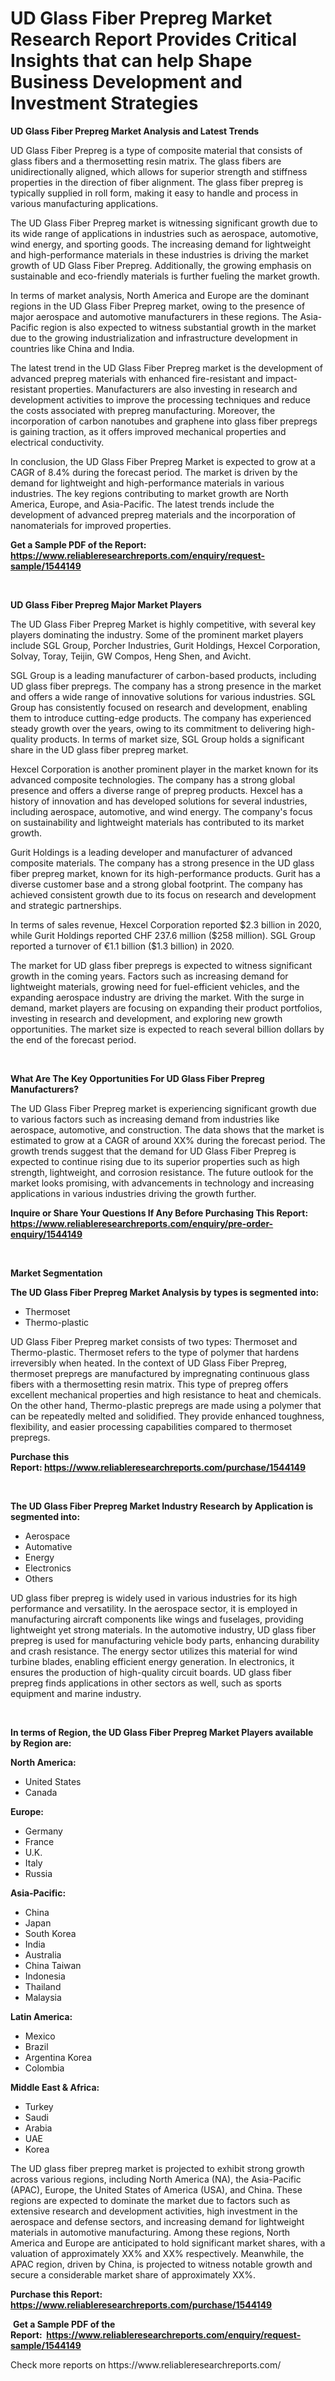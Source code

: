 <p><h1>UD Glass Fiber Prepreg Market Research Report Provides Critical Insights that can help Shape Business Development and Investment Strategies</h1></p><p><strong>UD Glass Fiber Prepreg Market Analysis and Latest Trends</strong></p>
<p><p>UD Glass Fiber Prepreg is a type of composite material that consists of glass fibers and a thermosetting resin matrix. The glass fibers are unidirectionally aligned, which allows for superior strength and stiffness properties in the direction of fiber alignment. The glass fiber prepreg is typically supplied in roll form, making it easy to handle and process in various manufacturing applications.</p><p>The UD Glass Fiber Prepreg market is witnessing significant growth due to its wide range of applications in industries such as aerospace, automotive, wind energy, and sporting goods. The increasing demand for lightweight and high-performance materials in these industries is driving the market growth of UD Glass Fiber Prepreg. Additionally, the growing emphasis on sustainable and eco-friendly materials is further fueling the market growth.</p><p>In terms of market analysis, North America and Europe are the dominant regions in the UD Glass Fiber Prepreg market, owing to the presence of major aerospace and automotive manufacturers in these regions. The Asia-Pacific region is also expected to witness substantial growth in the market due to the growing industrialization and infrastructure development in countries like China and India.</p><p>The latest trend in the UD Glass Fiber Prepreg market is the development of advanced prepreg materials with enhanced fire-resistant and impact-resistant properties. Manufacturers are also investing in research and development activities to improve the processing techniques and reduce the costs associated with prepreg manufacturing. Moreover, the incorporation of carbon nanotubes and graphene into glass fiber prepregs is gaining traction, as it offers improved mechanical properties and electrical conductivity.</p><p>In conclusion, the UD Glass Fiber Prepreg Market is expected to grow at a CAGR of 8.4% during the forecast period. The market is driven by the demand for lightweight and high-performance materials in various industries. The key regions contributing to market growth are North America, Europe, and Asia-Pacific. The latest trends include the development of advanced prepreg materials and the incorporation of nanomaterials for improved properties.</p></p>
<p><strong>Get a Sample PDF of the Report:&nbsp; <a href="https://www.reliableresearchreports.com/enquiry/request-sample/1544149">https://www.reliableresearchreports.com/enquiry/request-sample/1544149</a></strong></p>
<p>&nbsp;</p>
<p><strong>UD Glass Fiber Prepreg Major Market Players</strong></p>
<p><p>The UD Glass Fiber Prepreg Market is highly competitive, with several key players dominating the industry. Some of the prominent market players include SGL Group, Porcher Industries, Gurit Holdings, Hexcel Corporation, Solvay, Toray, Teijin, GW Compos, Heng Shen, and Avicht.</p><p>SGL Group is a leading manufacturer of carbon-based products, including UD glass fiber prepregs. The company has a strong presence in the market and offers a wide range of innovative solutions for various industries. SGL Group has consistently focused on research and development, enabling them to introduce cutting-edge products. The company has experienced steady growth over the years, owing to its commitment to delivering high-quality products. In terms of market size, SGL Group holds a significant share in the UD glass fiber prepreg market.</p><p>Hexcel Corporation is another prominent player in the market known for its advanced composite technologies. The company has a strong global presence and offers a diverse range of prepreg products. Hexcel has a history of innovation and has developed solutions for several industries, including aerospace, automotive, and wind energy. The company's focus on sustainability and lightweight materials has contributed to its market growth.</p><p>Gurit Holdings is a leading developer and manufacturer of advanced composite materials. The company has a strong presence in the UD glass fiber prepreg market, known for its high-performance products. Gurit has a diverse customer base and a strong global footprint. The company has achieved consistent growth due to its focus on research and development and strategic partnerships.</p><p>In terms of sales revenue, Hexcel Corporation reported $2.3 billion in 2020, while Gurit Holdings reported CHF 237.6 million ($258 million). SGL Group reported a turnover of €1.1 billion ($1.3 billion) in 2020.</p><p>The market for UD glass fiber prepregs is expected to witness significant growth in the coming years. Factors such as increasing demand for lightweight materials, growing need for fuel-efficient vehicles, and the expanding aerospace industry are driving the market. With the surge in demand, market players are focusing on expanding their product portfolios, investing in research and development, and exploring new growth opportunities. The market size is expected to reach several billion dollars by the end of the forecast period.</p></p>
<p>&nbsp;</p>
<p><strong>What Are The Key Opportunities For UD Glass Fiber Prepreg Manufacturers?</strong></p>
<p><p>The UD Glass Fiber Prepreg market is experiencing significant growth due to various factors such as increasing demand from industries like aerospace, automotive, and construction. The data shows that the market is estimated to grow at a CAGR of around XX% during the forecast period. The growth trends suggest that the demand for UD Glass Fiber Prepreg is expected to continue rising due to its superior properties such as high strength, lightweight, and corrosion resistance. The future outlook for the market looks promising, with advancements in technology and increasing applications in various industries driving the growth further.</p></p>
<p><strong>Inquire or Share Your Questions If Any Before Purchasing This Report: <a href="https://www.reliableresearchreports.com/enquiry/pre-order-enquiry/1544149">https://www.reliableresearchreports.com/enquiry/pre-order-enquiry/1544149</a></strong></p>
<p>&nbsp;</p>
<p><strong>Market Segmentation</strong></p>
<p><strong>The UD Glass Fiber Prepreg Market Analysis by types is segmented into:</strong></p>
<p><ul><li>Thermoset</li><li>Thermo-plastic</li></ul></p>
<p><p>UD Glass Fiber Prepreg market consists of two types: Thermoset and Thermo-plastic. Thermoset refers to the type of polymer that hardens irreversibly when heated. In the context of UD Glass Fiber Prepreg, thermoset prepregs are manufactured by impregnating continuous glass fibers with a thermosetting resin matrix. This type of prepreg offers excellent mechanical properties and high resistance to heat and chemicals. On the other hand, Thermo-plastic prepregs are made using a polymer that can be repeatedly melted and solidified. They provide enhanced toughness, flexibility, and easier processing capabilities compared to thermoset prepregs.</p></p>
<p><strong>Purchase this Report:&nbsp;<a href="https://www.reliableresearchreports.com/purchase/1544149">https://www.reliableresearchreports.com/purchase/1544149</a></strong></p>
<p>&nbsp;</p>
<p><strong>The UD Glass Fiber Prepreg Market Industry Research by Application is segmented into:</strong></p>
<p><ul><li>Aerospace</li><li>Automative</li><li>Energy</li><li>Electronics</li><li>Others</li></ul></p>
<p><p>UD glass fiber prepreg is widely used in various industries for its high performance and versatility. In the aerospace sector, it is employed in manufacturing aircraft components like wings and fuselages, providing lightweight yet strong materials. In the automotive industry, UD glass fiber prepreg is used for manufacturing vehicle body parts, enhancing durability and crash resistance. The energy sector utilizes this material for wind turbine blades, enabling efficient energy generation. In electronics, it ensures the production of high-quality circuit boards. UD glass fiber prepreg finds applications in other sectors as well, such as sports equipment and marine industry.</p></p>
<p>&nbsp;</p>
<p><strong>In terms of Region, the UD Glass Fiber Prepreg Market Players available by Region are:</strong></p>
<p>
    <p> <strong> North America: </strong>
        <ul>
            <li>United States</li>
            <li>Canada</li>
        </ul>
        </p> 
    <p> <strong> Europe: </strong>
        <ul>
            <li>Germany</li>
            <li>France</li>
            <li>U.K.</li>
            <li>Italy</li>
            <li>Russia</li>
        </ul>
        </p> 
    <p> <strong> Asia-Pacific: </strong>
        <ul>
            <li>China</li>
            <li>Japan</li>
            <li>South Korea</li>
            <li>India</li>
            <li>Australia</li>
            <li>China Taiwan</li>
            <li>Indonesia</li>
            <li>Thailand</li>
            <li>Malaysia</li>
        </ul>
        </p> 
    <p> <strong> Latin America: </strong>
        <ul>
            <li>Mexico</li>
            <li>Brazil</li>
            <li>Argentina Korea</li>
            <li>Colombia</li>
        </ul>
        </p> 
    <p> <strong> Middle East & Africa: </strong>
        <ul>
            <li>Turkey</li>
            <li>Saudi</li>
            <li>Arabia</li>
            <li>UAE</li>
            <li>Korea</li>
        </ul>
    </p>
    </p>
<p><p>The UD glass fiber prepreg market is projected to exhibit strong growth across various regions, including North America (NA), the Asia-Pacific (APAC), Europe, the United States of America (USA), and China. These regions are expected to dominate the market due to factors such as extensive research and development activities, high investment in the aerospace and defense sectors, and increasing demand for lightweight materials in automotive manufacturing. Among these regions, North America and Europe are anticipated to hold significant market shares, with a valuation of approximately XX% and XX% respectively. Meanwhile, the APAC region, driven by China, is projected to witness notable growth and secure a considerable market share of approximately XX%.</p></p>
<p><strong>Purchase this Report: <a href="https://www.reliableresearchreports.com/purchase/1544149">https://www.reliableresearchreports.com/purchase/1544149</a></strong></p>
<p>&nbsp;<strong>Get a Sample PDF of the Report:&nbsp;&nbsp;<a href="https://www.reliableresearchreports.com/enquiry/request-sample/1544149">https://www.reliableresearchreports.com/enquiry/request-sample/1544149</a></strong></p>
<p><strong></strong></p>
<p>Check more reports on https://www.reliableresearchreports.com/</p>